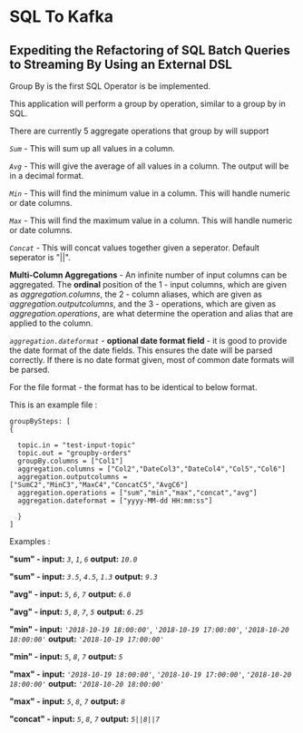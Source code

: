# SQL To Kafka
## Expediting the Refactoring of SQL Batch Queries to Streaming By Using an External DSL

Group By is the first SQL Operator is be implemented.

This application will perform a group by operation, similar to a group by in SQL.

There are currently 5 aggregate operations that group by will support

_`Sum`_ - This will sum up all values in a column.

_`Avg`_ - This will give the average of all values in a column.  The output will be in a decimal format.

_`Min`_ - This will find the minimum value in a column. This will handle numeric or date columns.

_`Max`_ - This will find the maximum value in a column. This will handle numeric or date columns.

_`Concat`_ - This will concat values together given a seperator. Default seperator is "||".

**Multi-Column Aggregations** - An infinite number of input columns can be aggregated.
The **ordinal** position of the 1 - input columns, which are given as _aggregation.columns_, the 2 - column aliases, which
are given as _aggregation.outputcolumns_, and the 3 - operations, which are given as _aggregation.operations_, are what 
determine the operation and alias that are applied to the column.

_`aggregation.dateformat`_ - **optional date format field** - it is good to provide the date format of the date fields.  This ensures the date will be parsed correctly.
If there is no date format given, most of common date formats will be parsed.

For the file format - the format has to be identical to below format.  

  This is an example file :
  
    groupBySteps: [ 
    {
    
      topic.in = "test-input-topic"
      topic.out = "groupby-orders"
      groupBy.columns = ["Col1"]
      aggregation.columns = ["Col2","DateCol3","DateCol4","Col5","Col6"]
      aggregation.outputcolumns = ["SumC2","MinC3","MaxC4","ConcatC5","AvgC6"]
      aggregation.operations = ["sum","min","max","concat","avg"]
      aggregation.dateformat = ["yyyy-MM-dd HH:mm:ss"]
      
      }
    ]


  Examples :
  
  **"sum" - input:** _`3`_, _`1`_, _`6`_  **output:** _`10.0`_
  
  **"sum" - input:** _`3.5`_, _`4.5`_, _`1.3`_  **output:** _`9.3`_
  
  **"avg" - input:** _`5`_, _`6`_, _`7`_  **output:** _`6.0`_
  
  **"avg" - input:** _`5`_, _`8`_, _`7`_, _`5`_   **output:** _`6.25`_
  
  **"min" - input:** _`'2018-10-19 18:00:00'`_, _`'2018-10-19 17:00:00'`_, _`'2018-10-20 18:00:00'`_  **output:** _`'2018-10-19 17:00:00'`_
  
  **"min" - input:** _`5`_, _`8`_, _`7`_  **output:** _`5`_
  
  **"max" - input:** _`'2018-10-19 18:00:00'`_, _`'2018-10-19 17:00:00'`_, _`'2018-10-20 18:00:00'`_  **output:** _`'2018-10-20 18:00:00'`_
  
  **"max" - input:** _`5`_, _`8`_, _`7`_  **output:** _`8`_
  
  **"concat" - input:** _`5`_, _`8`_, _`7`_  **output:** _`5||8||7`_